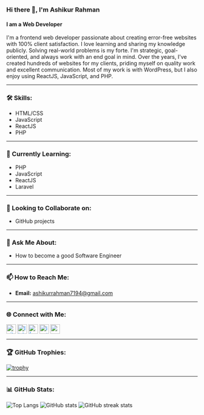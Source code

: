 ### Hi there 👋, I'm Ashikur Rahman
#### I am a Web Developer

I'm a frontend web developer passionate about creating error-free websites with 100% client satisfaction. I love learning and sharing my knowledge publicly. Solving real-world problems is my forte. I'm strategic, goal-oriented, and always work with an end goal in mind. Over the years, I've created hundreds of websites for my clients, priding myself on quality work and excellent communication. Most of my work is with WordPress, but I also enjoy using ReactJS, JavaScript, and PHP.

---

### 🛠️ Skills:
- HTML/CSS
- JavaScript
- ReactJS
- PHP

---

### 🌱 Currently Learning:
- PHP
- JavaScript
- ReactJS
- Laravel

---

### 🤝 Looking to Collaborate on:
- GitHub projects

---

### 💬 Ask Me About:
- How to become a good Software Engineer

---

### 📫 How to Reach Me:
- **Email:** ashikurrahman7194@gmail.com

---

### 🌐 Connect with Me:

<p align="left">
    <a href="https://github.com/ashikurSEC" target="blank"><img align="center" src="https://cdn.jsdelivr.net/npm/simple-icons@3.0.1/icons/github.svg" alt="github" height="25" width="25" style="color:dodgerblue;" /></a>
    <a href="https://www.linkedin.com/in/ashikur-rahman-365836290/" target="blank"><img align="center" src="https://cdn.jsdelivr.net/npm/simple-icons@3.0.1/icons/linkedin.svg" alt="linkedin" height="25" width="25" style="color:dodgerblue;" /></a>
    <a href="https://www.facebook.com/ashikurrahman7194" target="blank"><img align="center" src="https://cdn.jsdelivr.net/npm/simple-icons@3.0.1/icons/facebook.svg" alt="facebook" height="25" width="25" style="color:dodgerblue;" /></a>
    <a href="https://www.instagram.com/ashikurrahman7194?igshid=MTBteTBqMGRiOGlsZw==" target="blank"><img align="center" src="https://cdn.jsdelivr.net/npm/simple-icons@3.0.1/icons/instagram.svg" alt="instagram" height="25" width="25" style="color:dodgerblue;" /></a>
    <a href="https://www.youtube.com/channel/@ashikurrahman94" target="blank"><img align="center" src="https://cdn.jsdelivr.net/npm/simple-icons@3.0.1/icons/youtube.svg" alt="youtube" height="25" width="25" style="color:dodgerblue;" /></a>
</p>

---

### 🏆 GitHub Trophies:
[![trophy](https://github-profile-trophy.vercel.app/?username=ashikurSEC)](https://github.com/ryo-ma/github-profile-trophy)

---

### 📊 GitHub Stats:
![Top Langs](https://github-readme-stats.vercel.app/api/top-langs/?username=ashikurSEC&layout=compact)
![GitHub stats](https://github-readme-stats.vercel.app/api?username=ashikurSEC&show_icons=true&theme=radical)
![GitHub streak stats](https://streak-stats.demolab.com/?user=ashikurSEC&theme=highcontrast)
